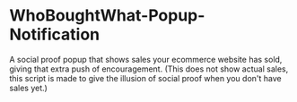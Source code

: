 # WhoBoughtWhat-Popup-Notification
A social proof popup that shows sales your ecommerce website has sold, giving that extra push of encouragement. (This does not show actual sales, this script is made to give the illusion of social proof when you don't have sales yet.)
